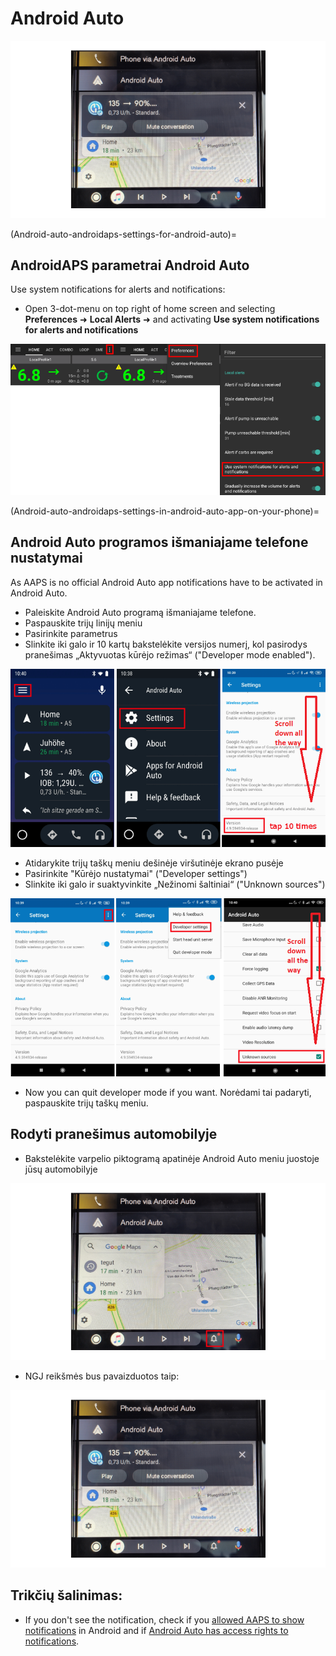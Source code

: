 # Android Auto

![AAPS NGJ duomenys Android Auto](../images/AndroidAuto_05.png)

(Android-auto-androidaps-settings-for-android-auto)=

## AndroidAPS parametrai Android Auto

Use system notifications for alerts and notifications:

* Open 3-dot-menu on top right of home screen and selecting **Preferences** ➜ **Local Alerts** ➜ and activating **Use system notifications for alerts and notifications** 

![Use system notifications for alerts and notifications](../images/AndroidAuto_01v2.png)

(Android-auto-androidaps-settings-in-android-auto-app-on-your-phone)=

## Android Auto programos išmaniajame telefone nustatymai

As AAPS is no official Android Auto app notifications have to be activated in Android Auto.

* Paleiskite Android Auto programą išmaniajame telefone.
* Paspauskite trijų linijų meniu
* Pasirinkite parametrus
* Slinkite iki galo ir 10 kartų bakstelėkite versijos numerį, kol pasirodys pranešimas „Aktyvuotas kūrėjo režimas“ ("Developer mode enabled").

![Enable developer mode](../images/AndroidAuto_02.png)

* Atidarykite trijų taškų meniu dešinėje viršutinėje ekrano pusėje
* Pasirinkite "Kūrėjo nustatymai" ("Developer settings")
* Slinkite iki galo ir suaktyvinkite „Nežinomi šaltiniai“ ("Unknown sources")

![Enable unknown sources](../images/AndroidAuto_03.png)

* Now you can quit developer mode if you want. Norėdami tai padaryti, paspauskite trijų taškų meniu.

## Rodyti pranešimus automobilyje

* Bakstelėkite varpelio piktogramą apatinėje Android Auto meniu juostoje jūsų automobilyje

![Bell icon - Android Auto in car](../images/AndroidAuto_04.png)

* NGJ reikšmės bus pavaizduotos taip:

![AAPS NGJ duomenys Android Auto](../images/AndroidAuto_05.png)

## Trikčių šalinimas:

* If you don't see the notification, check if you [allowed AAPS to show notifications](Android-auto-androidaps-settings-for-android-auto) in Android and if [Android Auto has access rights to notifications](Android-auto-androidaps-settings-in-android-auto-app-on-your-phone).